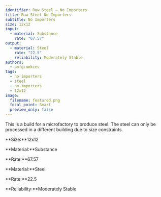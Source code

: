 ```yaml
---
identifier: Raw Steel – No Importers
title: Raw Steel No Importers
subtitle: No Importers
size: 12x12
input:
  - material: Substance
    rate: "67.57"
output:
  - material: Steel
    rate: "22.5"
    reliability: Moderately Stable
authors:
  - omfgcookies
tags:
  - no importers
  - steel
  - no-importers
  - 12x12
image:
  filename: featured.png
  focal_point: Smart
  preview_only: false
---
```

This is a build for a microfactory to produce steel. The steel can only be processed in a different building due to size constraints.

**Size:**12x12

**Material:**Substance

**Rate:**67.57

**Material:**Steel

**Rate:**22.5

**Reliability:**Moderately Stable